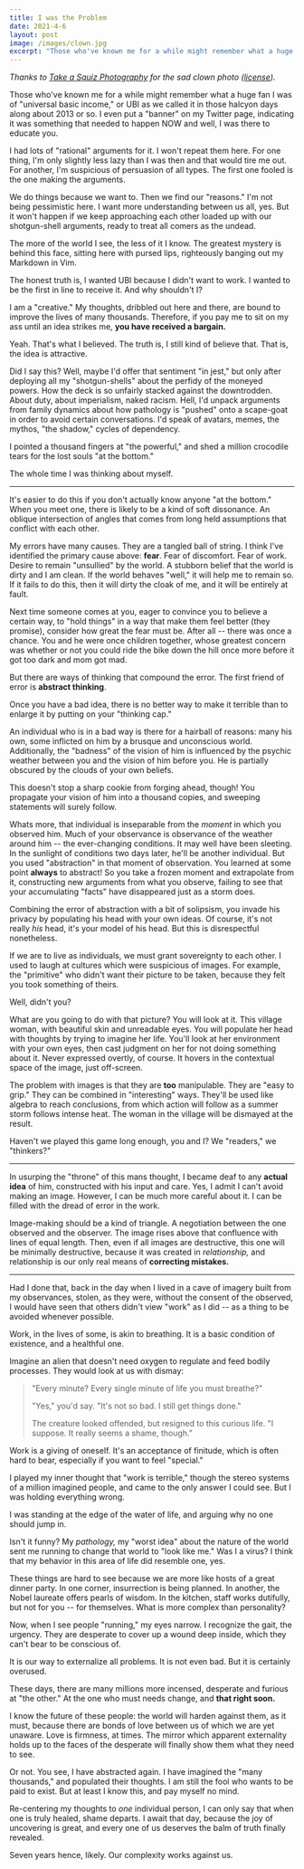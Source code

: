 ```yaml
---
title: I was the Problem
date: 2021-4-6
layout: post
image: /images/clown.jpg
excerpt: "Those who've known me for a while might remember what a huge fan I was of universal basic income, or UBI as we called it in those halcyon days along about 2013 or so. I even put a \"banner\" on my Twitter page, indicating it was something that needed to happen NOW and well, I was there to educate you."
---
```


*Thanks to [Take a Squiz Photography](https://flickr.com/photos/take_a_squiz_photography/) for
the sad clown photo ([license](https://creativecommons.org/licenses/by-nc-nd/2.0/legalcode)).*

Those who've known me for a while might remember
what a huge fan I was of "universal basic income," or UBI as we called it in those
halcyon days along about 2013 or so. I even put a "banner" on my Twitter
page, indicating it was something that needed to happen NOW and well, I was there
to educate you.

I had lots of "rational" arguments for it. I won't repeat them here. For one thing,
I'm only slightly less lazy than I was then and that would tire me out. For
another, I'm suspicious of persuasion of all types. The first one fooled is the
one making the arguments.

We do things because we want to. Then we find our "reasons." I'm not being pessimistic
here. I want more understanding between us all, yes. But it won't happen if we
keep approaching each other loaded up with our shotgun-shell arguments, ready to
treat all comers as the undead.

The more of the world I see, the less of it I know. The greatest mystery is behind
this face, sitting here with pursed lips, righteously banging out my Markdown in
Vim.

The honest truth is, I wanted UBI because I didn't want to work. I wanted to be
the first in line to receive it. And why shouldn't I?

I am a "creative." My thoughts, dribbled out here and there, are bound to improve the
lives of many thousands. Therefore, if you pay me to sit on my ass until an idea
strikes me, **you have received a bargain.**

Yeah. That's what I believed. The truth is, I still kind of believe that. That is,
the idea is attractive.

Did I say this? Well, maybe I'd offer that sentiment "in jest," but only after deploying
all my "shotgun-shells" about the perfidy of the moneyed powers. How the deck is
so unfairly stacked against the downtrodden. About duty, about imperialism, naked
racism. Hell, I'd unpack arguments from family dynamics about how pathology is
"pushed" onto a scape-goat in order to avoid certain conversations. I'd speak of
avatars, memes, the mythos, "the shadow," cycles of dependency.

I pointed a thousand fingers at "the powerful," and shed a million crocodile tears
for the lost souls "at the bottom."

The whole time I was thinking about myself.

----

It's easier to do this if you don't actually know anyone "at the bottom." When you meet
one, there is likely to be a kind of soft dissonance. An oblique intersection of angles
that comes from long held assumptions that conflict with each other.

My errors have many causes. They are a tangled ball of string. I think I've identified
the primary cause above: **fear**. Fear of discomfort. Fear of work. Desire to remain
"unsullied" by the world. A stubborn belief that the world is dirty and I am clean.
If the world behaves "well," it will help me to remain so. If it fails to do this,
then it will dirty the cloak of me, and it will be entirely at fault.

Next time someone comes at you, eager to convince you to believe a certain way,
to "hold things" in a way that make them feel better (they promise), consider how great
the fear must be. After all -- there was once a chance. You and he were once children
together, whose greatest concern was whether or not you could ride the bike down the hill
once more before it got too dark and mom got mad.

But there are ways of thinking that compound the error. The first friend of error is
**abstract thinking**.

Once you have a bad idea, there is no better way to make it terrible than to enlarge it
by putting on your "thinking cap."

An individual who is in a bad way is there for a hairball of reasons: many his own,
some inflicted on him by a brusque and unconscious world. Additionally, the "badness" of
the vision of him is influenced by the psychic weather between you and the vision of him
before you. He is partially obscured by the clouds of your own beliefs.

This doesn't stop a sharp cookie from forging ahead, though! You propagate your vision
of him into a thousand copies, and sweeping statements will surely follow.

Whats more, that individual is inseparable from the *moment* in which you observed him.
Much of your observance is observance of the weather around him -- the ever-changing
conditions. It may well have been sleeting. In the sunlight of conditions two days
later, he'll be another individual. But you used "abstraction" in that moment of
observation. You learned at some point **always** to
abstract! So you take a frozen moment and extrapolate from it, constructing new
arguments from what you observe, failing to see that your accumulating "facts" have
disappeared just as a storm does.

Combining the error of abstraction with a bit of solipsism, you invade his privacy
by populating his head with your own ideas. Of course, it's not really *his* head,
it's your model of his head. But this is disrespectful nonetheless.

If we are to live as individuals, we must grant sovereignty to each other. I used to
laugh at cultures which were suspicious of images. For example, the "primitive" who
didn't want their picture to be taken, because they felt you took something of theirs.

Well, didn't you?

What are you going to do with that picture? You will look at it. This
village woman, with beautiful skin and unreadable eyes. You will populate
her head with thoughts by trying to imagine her life. You'll look at her environment
with your own eyes, then cast judgment on her for not doing something about it.
Never expressed overtly, of course. It hovers in the contextual space of the
image, just off-screen.

The problem with images is that they are **too** manipulable. They are "easy to
grip." They can be combined in "interesting" ways. They'll be used like algebra
to reach conclusions, from which action will follow as a summer storm follows
intense heat. The woman in the village will be dismayed at the result.

Haven't we played this game long enough, you and I? We "readers," we "thinkers?"

----

In usurping the "throne" of this mans thought, I became deaf to any **actual idea**
of him, constructed with his input and care. Yes, I admit I can't avoid making an
image. However, I can be much more careful about it. I can be filled with the
dread of error in the work.

Image-making should be a kind of triangle. A negotiation between the one observed
and the observer. The image rises above that confluence with lines of equal length.
Then, even if all images are destructive, this one will be minimally destructive,
because it was created in *relationship,* and relationship is our only real means
of **correcting mistakes.**

----

Had I done that, back in the day when I lived in a cave of imagery built from
my observances, stolen, as they were, without the consent of the observed, I would
have seen that others didn't view "work" as I did -- as a thing to be avoided
whenever possible.

Work, in the lives of some, is akin to breathing. It is a
basic condition of existence, and a healthful one.

Imagine an alien that doesn't need oxygen to regulate and feed bodily processes.
They would look at us with dismay:

> "Every minute? Every single minute of life you must breathe?"
>
> "Yes," you'd say. "It's not so bad. I still get things done."
>
> The creature looked offended, but resigned to this curious life. "I suppose.
> It really seems a shame, though."

Work is a giving of oneself. It's an acceptance of finitude, which is often hard
to bear, especially if you want to feel "special."

I played my inner thought that "work is terrible," though the stereo systems of
a million imagined people, and came to the only answer I could see. But I was
holding everything wrong.

I was standing at the edge of the water of life, and arguing why no one should
jump in.

Isn't it funny? My *pathology,* my "worst idea" about the nature of the world
sent me running to change that world to "look like me." Was I a virus? I think
that my behavior in this area of life did resemble one, yes.

These things are hard to see because we are more like hosts of a great dinner
party. In one corner, insurrection is being planned. In another, the Nobel
laureate offers pearls of wisdom. In the kitchen, staff works dutifully, but
not for you -- for themselves. What is more complex than personality?

Now, when I see people "running," my eyes narrow. I recognize the gait,
the urgency. They are desperate to cover up a wound deep inside, which they
can't bear to be conscious of.

It is our way to externalize all problems. It is not even bad. But it is
certainly overused.

These days, there are many millions more incensed, desperate and furious
at "the other." At the one who must needs change, and **that right soon.**

I know the future of these people: the world will harden against them, as
it must, because there are bonds of love between us of which we are yet
unaware. Love is firmness, at times. The mirror which apparent externality
holds up to the faces of the desperate will finally show them what they
need to see.

Or not. You see, I have abstracted again. I have imagined the "many
thousands," and populated their thoughts. I am still the fool who wants
to be paid to exist. But at least I know this, and pay myself no mind.

Re-centering my thoughts to *one* individual person, I can only say
that when one is truly healed, shame departs. I await that day, because the joy
of uncovering is great, and every one of us deserves the balm of truth
finally revealed.

Seven years hence, likely. Our complexity works against us.

